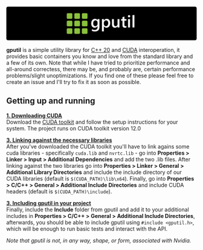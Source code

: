 <p align="center">
 <a href="https://github.com/Goubermouche/gputil">
    <img src="https://github.com/Goubermouche/gputil/blob/da49f416453a22116993233e623ad0c0acfedfff/misc/header.png" width="800" alt="gputil logo">
   </a>
</p>

**gputil** is a simple utility library for [C++ 20](https://cplusplus.com/) and [CUDA](https://developer.nvidia.com/cuda-toolkit) interoperation, it provides basic containers you know and love from the standard library and a few of its own. Note that while I have tried to prioritize performance and all-around correctess, there may be, and probably are, certain performance problems/slight unoptimizations. If you find one of these please feel free to create an issue and I'll try to fix it as soon as possible. 

## Getting up and running
<ins>**1. Downloading CUDA**</ins>   
Download the [CUDA toolkit](https://developer.nvidia.com/cuda-toolkit) and follow the setup instructions for your system. The project runs on CUDA toolkit version 12.0

<ins>**3. Linking against the necessary libraries**</ins>    
After you've downloaded the CUDA toolkit you'll have to link agains some cuda libraries - specifically `cuda.lib` and `nvrtc.lib` - go into **Properties > Linker > Input > Additional Dependencies** and add the two .lib files. After linking against the two libraries go into **Properties > Linker > General > Additional Library Directories** and include the include directory of our CUDA libraries (default is `$(CUDA_PATH)\lib\x64`). Finally, go into **Properties > C/C++ > General > Additional Include Directories** and include CUDA headers (default is `$(CUDA_PATH)\include`).

<ins>**3. Including gputil in your project**</ins>   
Finally, include the **Include** folder from gputil and add it to your additional includes in **Properties > C/C++ > General > Additional Include Directories**, afterwards, you should be able to include gputil using `#include <gputil.h>`, which will be enough to run basic tests and interact with the API.

*Note that gputil is not, in any way, shape, or form, associated with Nvidia.*
